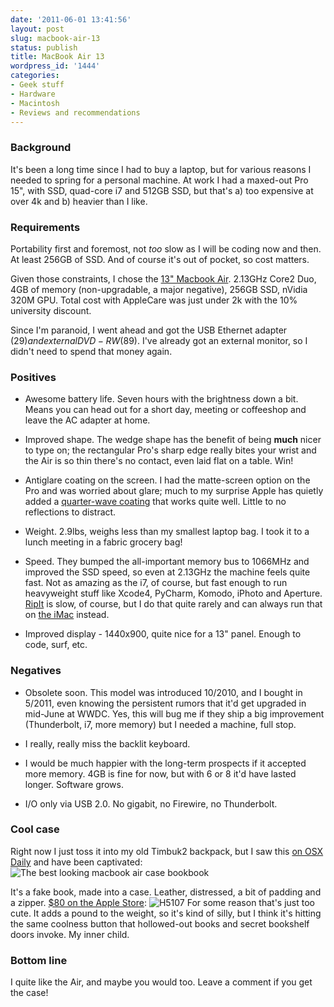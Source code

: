 ```yaml
---
date: '2011-06-01 13:41:56'
layout: post
slug: macbook-air-13
status: publish
title: MacBook Air 13
wordpress_id: '1444'
categories:
- Geek stuff
- Hardware
- Macintosh
- Reviews and recommendations
---
```


### Background



It's been a long time since I had to buy a laptop, but for various reasons I needed to spring for a personal machine. At work I had a maxed-out Pro 15", with SSD, quad-core i7 and 512GB SSD, but that's a) too expensive at over 4k and b) heavier than I like. 



### Requirements


Portability first and foremost, not _too_ slow as I will be coding now and then. At least 256GB of SSD. And of course it's out of pocket, so cost matters.


Given those constraints, I chose the [13" Macbook Air](http://www.apple.com/macbookair/specs-13inch.html). 2.13GHz Core2 Duo, 4GB of memory (non-upgradable, a major negative), 256GB SSD, nVidia 320M GPU. Total cost with AppleCare was just under 2k with the 10% university discount.

Since I'm paranoid, I went ahead and got the USB Ethernet adapter ($29) and external DVD-RW ($89). I've already got an external monitor, so I didn't need to spend that money again.



### Positives




* Awesome battery life. Seven hours with the brightness down a bit. Means you can head out for a short day, meeting or coffeeshop and leave the AC adapter at home.

* Improved shape. The wedge shape has the benefit of being **much** nicer to type on; the rectangular Pro's sharp edge really bites your wrist and the Air is so thin there's no contact, even laid flat on a table. Win!

* Antiglare coating on the screen. I had the matte-screen option on the Pro and was worried about glare; much to my surprise Apple has quietly added a [quarter-wave coating](http://watchotaku.com/display/swr/AR+coatings) that works quite well. Little to no reflections to distract.

* Weight. 2.9lbs, weighs less than my smallest laptop bag. I took it to a lunch meeting in a fabric grocery bag!

* Speed. They bumped the all-important memory bus to 1066MHz and improved the SSD speed, so even at 2.13GHz the machine feels quite fast. Not as amazing as the i7, of course, but fast enough to run heavyweight stuff like Xcode4, PyCharm, Komodo, iPhoto and Aperture. [RipIt](http://thelittleappfactory.com/ripit/) is slow, of course, but I do that quite rarely and can always run that on [the iMac](http://fnord.phfactor.net/2011/05/31/the-unsung-imac/) instead.

* Improved display - 1440x900, quite nice for a 13" panel. Enough to code, surf, etc.





### Negatives




* Obsolete soon. This model was introduced 10/2010, and I bought in 5/2011, even knowing the persistent rumors that it'd get upgraded in mid-June at WWDC. Yes, this will bug me if they ship a big improvement (Thunderbolt, i7, more memory) but I needed a machine, full stop.

* I really, really miss the backlit keyboard.

* I would be much happier with the long-term prospects if it accepted more memory. 4GB is fine for now, but with 6 or 8 it'd have lasted longer. Software grows.

* I/O only via USB 2.0. No gigabit, no Firewire, no Thunderbolt.





### Cool case


Right now I just toss it into my old Timbuk2 backpack, but I saw this [on OSX Daily](http://osxdaily.com/2011/05/25/bookbook-case-for-macbook-air/) and have been captivated:
![The best looking macbook air case bookbook](http://fnord.phfactor.net/wp-content/uploads/2011/06/the-best-looking-macbook-air-case-bookbook.jpg)

It's a fake book, made into a case. Leather, distressed, a bit of padding and a zipper. [$80 on the Apple Store](http://store.apple.com/us/product/H5107ZM/A?fnode=MTY1NDA2Ng&mco=MjI1ODYyNTc):
![H5107](http://fnord.phfactor.net/wp-content/uploads/2011/06/H5107.jpg)
For some reason that's just too cute. It adds a pound to the weight, so it's kind of silly, but I think it's hitting the same coolness button that hollowed-out books and secret bookshelf doors invoke. My inner child.



### Bottom line


I quite like the Air, and maybe you would too. Leave a comment if you get the case!
